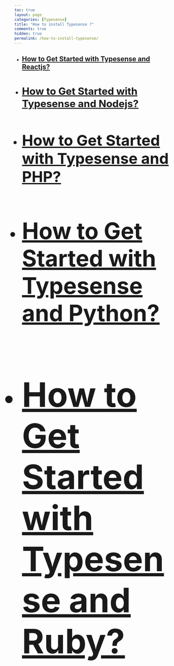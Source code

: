 ```yaml
---
toc: true
layout: page
categories: [Typesense]
title: "How to install Typesense ?"
comments: true
hidden: true
permalink: /how-to-install-typesense/
---
```


<ul>
<li><h2><a href="https://aviyeldevrel.github.io/Aviyel-Blogs-Review/how-to-get-started-with-typesense-react/">How to Get Started with Typesense and Reactjs?</a><h2>
<li><h2><a href="https://aviyeldevrel.github.io/Aviyel-Blogs-Review/how-to-get-started-with-typesense-node/">How to Get Started with Typesense and Nodejs?</a><h2>
<li><h2><a href="https://aviyeldevrel.github.io/Aviyel-Blogs-Review/how-to-get-started-with-typesense-php/">How to Get Started with Typesense and PHP?</a><h2>
<li><h2><a href="https://aviyeldevrel.github.io/Aviyel-Blogs-Review/how-to-get-started-with-typesense-python/">How to Get Started with Typesense and Python?</a><h2>
<li><h2><a href="https://aviyeldevrel.github.io/Aviyel-Blogs-Review/how-to-get-started-with-typesense-ruby/">How to Get Started with Typesense and Ruby?</a><h2>
